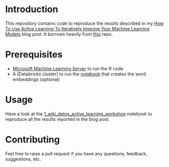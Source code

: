 # Introduction

This repository contains code to reproduce the results described in my [How To Use Active Learning To Iteratively Improve Your Machine Learning Models](https://medium.com/towards-artificial-intelligence/how-to-use-active-learning-to-iteratively-improve-your-machine-learning-models-1c6164bdab99)
blog post. It borrows heavily from [this](https://github.com/Azure/Strata2018) repo.

# Prerequisites

* [Microsoft Machine Learning Server](https://www.microsoft.com/en-us/sql-server/machinelearningserver) to run the R code
* A [Databricks cluster] to run the [notebook](/text_classification/Word2Vec-pySpark-attack-comments-updated.ipynb) that creates the word embeddings (optional)

# Usage
Have a look at the [1_wiki_detox_active_learning_workshop](/text_classification/1_wiki_detox_active_learning_workshop.Rmd) notebook to reproduce all the results reported
in the blog post.

# Contributing
Feel free to raise a pull request if you have any questions, feedback, suggestions, etc.